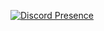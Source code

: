
[![Discord Presence](https://lanyard.cnrad.dev/api/920814282139111454)](https://discord.com/users/920814282139111454)
